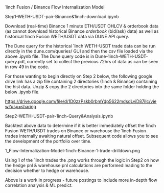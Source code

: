 1inch Fusion / Binance Flow Internalization Model

Step1-WETH-USDT-pair-Binance&1inch-download.ipynb

Download (real-time) Binance 1 minute ETH/USDT OHLCV & orderbook data (as cannot download historical Binance *orderbook* (bid/ask) data) as well as historical 1inch Fusion WETH/USDT data via DUNE API query.

The Dune query for the historical 1inch WETH-USDT trade data can be run directly in the dune.com/queries/ GUI and then the csv file loaded via the above .ipynb file.
The Dune query code is in Dune-1inch-WETH-USDT-query.pdf, currently set to collect the previous 72hrs of data as can be seen in row 49 in the code.

For those wanting to begin directly on Step 2 below, the following google drive link has a zip file containing 2 directories (1inch & Binance) containing the hist data. 
Unzip & copy the 2 directories into the same folder holding the below .ipynb file. 

https://drive.google.com/file/d/1D0zzPskb0rbmYdp5622mdsdLviD87iIc/view?usp=sharing


Step2-WETH-USDT-pair-1inch-Query&Analysis.ipynb 

Backtest above data to determine if it is better immediately offset the 1inch Fusion WETH/USDT trades on Binance or warehouse the 1inch Fusion trades internally awaiting natural offset.
Subsequent code allows you to see the development of the portfolio over time.

1_Flow-Internalization-Model-1inch-Binance-1-trade-drilldown.png

Using 1 of the 1inch trades the .png works through the logic in Step2 on how the hedge pnl & warehouse pnl calculations are performed leading to the decision whether to hedge or warehouse. 

Above is a work in progress - future postings to include more in-depth flow correlation analysis & ML predict.
